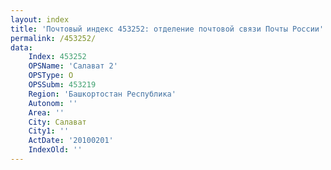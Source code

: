 ```yaml
---
layout: index
title: 'Почтовый индекс 453252: отделение почтовой связи Почты России'
permalink: /453252/
data:
    Index: 453252
    OPSName: 'Салават 2'
    OPSType: О
    OPSSubm: 453219
    Region: 'Башкортостан Республика'
    Autonom: ''
    Area: ''
    City: Салават
    City1: ''
    ActDate: '20100201'
    IndexOld: ''
---
```

